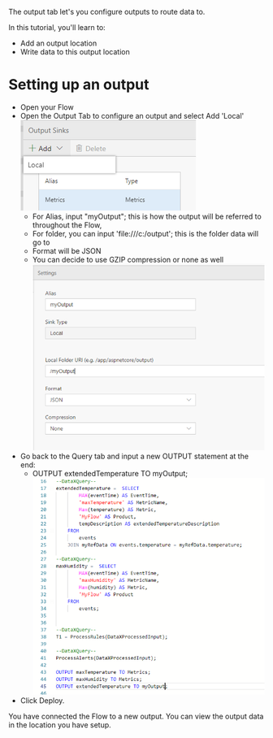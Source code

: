 The output tab let's you configure outputs to route data to.

In this tutorial, you'll learn to:
 - Add an output location
 - Write data to this output location

# Setting up an output
 - Open your Flow
 - Open the Output Tab to configure an output and select Add 'Local' <br/>
 ![New output](./tutorials/images/outputaddlocal.PNG)
   - For Alias, input "myOutput"; this is how the output will be referred to throughout the Flow, 
   - For folder, you can input 'file:///c:/output'; this is the folder data will go to
   - Format will be JSON
   - You can decide to use GZIP compression or none as well <br/>
 ![New output](./tutorials/images/outputaddlocalinfo.PNG)
 - Go back to the Query tab and input a new OUTPUT statement at the end: <br/>
    - OUTPUT extendedTemperature TO myOutput;
 ![New output](./tutorials/images/outputquery.PNG)
 - Click Deploy.  

You have connected the Flow to a new output.  You can view the output data in the location you have setup.